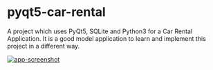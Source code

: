 # pyqt5-car-rental
A project which uses PyQt5, SQLite and Python3 for a Car Rental Application. It is a good model application to learn and implement this project in a different way. 

<a href="https://ibb.co/McYyqzK"><img src="https://i.ibb.co/sK0pLTc/app-screenshot.png" alt="app-screenshot" border="0"></a>
